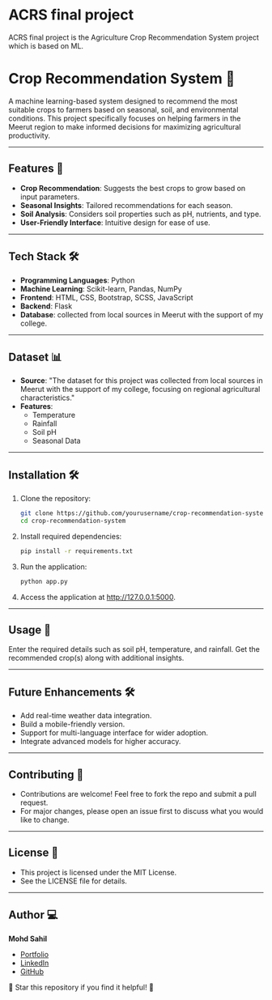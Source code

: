 # ACRS final project
 ACRS final project is the Agriculture Crop Recommendation System project which is based on ML.
# Crop Recommendation System 🌾

A machine learning-based system designed to recommend the most suitable crops to farmers based on seasonal, soil, and environmental conditions. This project specifically focuses on helping farmers in the Meerut region to make informed decisions for maximizing agricultural productivity.

---

## Features 🚀
- **Crop Recommendation**: Suggests the best crops to grow based on input parameters.
- **Seasonal Insights**: Tailored recommendations for each season.
- **Soil Analysis**: Considers soil properties such as pH, nutrients, and type.
- **User-Friendly Interface**: Intuitive design for ease of use.

---

## Tech Stack 🛠️
- **Programming Languages**: Python
- **Machine Learning**: Scikit-learn, Pandas, NumPy
- **Frontend**: HTML, CSS, Bootstrap, SCSS, JavaScript
- **Backend**: Flask
- **Database**: collected from local sources in Meerut with the support of my college.

---

## Dataset 📊
- **Source**: "The dataset for this project was collected from local sources in Meerut with the support of my college, focusing on regional agricultural characteristics."
- **Features**:
  - Temperature
  - Rainfall
  - Soil pH
  - Seasonal Data

---

## Installation 🛠️

1. Clone the repository:
   ```bash
   git clone https://github.com/yourusername/crop-recommendation-system.git
   cd crop-recommendation-system
2. Install required dependencies:
   ```bash
   pip install -r requirements.txt
3. Run the application:
   ```bash
   python app.py
4. Access the application at http://127.0.0.1:5000.

---

## Usage 📖

   Enter the required details such as soil pH, temperature, and rainfall.
   Get the recommended crop(s) along with additional insights.
   
---

## Future Enhancements 🛠️

  - Add real-time weather data integration.
  - Build a mobile-friendly version.
  - Support for multi-language interface for wider adoption.
  - Integrate advanced models for higher accuracy.

---

## Contributing 🤝

  - Contributions are welcome! Feel free to fork the repo and submit a pull request.
  - For major changes, please open an issue first to discuss what you would like to change.

---

## License 📜

   - This project is licensed under the MIT License.
   - See the LICENSE file for details.   
   
---

## Author 💻

**Mohd Sahil**

- [Portfolio](https://radecoder.github.io/ptf/)
- [LinkedIn](https://www.linkedin.com/in/radecoder/)
- [GitHub](https://github.com/radecoder)

    
🌟 Star this repository if you find it helpful! 🌟

    
